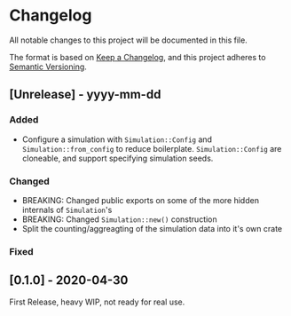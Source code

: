 # Changelog

All notable changes to this project will be documented in this file.

The format is based on [Keep a Changelog](https://keepachangelog.com/en/1.1.0/),
and this project adheres to [Semantic Versioning](https://semver.org/spec/v2.0.0.html).

## [Unrelease] - yyyy-mm-dd

### Added

- Configure a simulation with `Simulation::Config` and `Simulation::from_config` to reduce
  boilerplate. `Simulation::Config` are cloneable, and support specifying simulation seeds.

### Changed

- BREAKING: Changed public exports on some of the more hidden internals of `Simulation`'s
- BREAKING: Changed `Simulation::new()` construction
- Split the counting/aggreagting of the simulation data into it's own crate

### Fixed

## [0.1.0] - 2020-04-30

First Release, heavy WIP, not ready for real use.

